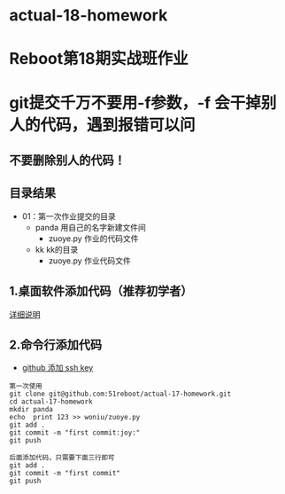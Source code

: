 # actual-18-homework
# Reboot第18期实战班作业

# git提交千万不要用-f参数，-f 会干掉别人的代码，遇到报错可以问

## 不要删除别人的代码！


## 目录结果

* 01：第一次作业提交的目录
    - panda 用自己的名字新建文件间
        + zuoye.py 作业的代码文件
    - kk kk的目录
        + zuoye.py 作业代码文件


## 1.桌面软件添加代码（推荐初学者）


[详细说明](https://github.com/shengxinjing/my_blog/issues/4)



## 2.命令行添加代码

* [github 添加 ssh key](https://gist.github.com/yisibl/8019693)

```
第一次使用
git clone git@github.com:51reboot/actual-17-homework.git
cd actual-17-homework
mkdir panda
echo  print 123 >> woniu/zuoye.py
git add .
git commit -m "first commit:joy:"
git push

后面添加代码，只需要下面三行即可
git add .
git commit -m "first commit"
git push 

```




